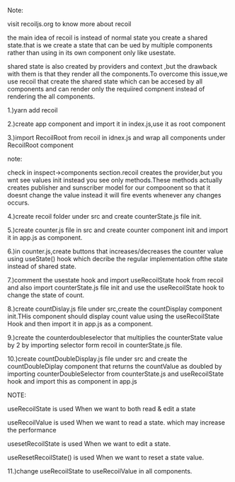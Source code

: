 Note:

visit recoiljs.org to know more about recoil

the main idea of recoil is instead of normal state you create a shared state.that is we create a state that can be ued by multiple components rather than using in its own component only like usestate.

shared state is also created by providers and context ,but the drawback with them is that they render all the components.To overcome this issue,we use recoil that create the shared state which can be accesed by all components and can render only the requiired compnent instead of rendering the all components.

1.)yarn add recoil

2.)create app component and import it in index.js,use it as root component

3.)import RecoilRoot from recoil in idnex.js and wrap all components under RecoilRoot component

note:

check in inspect->components section.recoil creates the provider,but you wnt see values init instead you see only methods.These methods actually creates publisher and sunscriber model for our compoonent so that it doesnt change the value instead it will fire events whenever any changes occurs.

4.)create recoil folder under src and create counterState.js file init.

5.)create counter.js file in src and create counter component init and import it in app.js as component.

6.)in counter.js,create buttons that increases/decreases the counter value using useState() hook which decribe the regular implementation ofthe state instead of shared state.

7.)comment the usestate hook and import useRecoilState hook from recoil and also import counterState.js file init and use the useRecoilState hook to change the state of count.

8.)create countDislay.js file under src,create the countDisplay component init.THis component should display count value using the useRecoilState Hook and then import it in app.js as a component.

9.)create the counterdoubleselector that multiplies the counterState value by 2 by importing selector form recoil in counterState.js file.

10.)create countDoubleDisplay.js file under src and create the countDoubleDiplay component that returns the countValue as doubled by importing counterDoubleSelector from counterState.js and useRecoilState hook and import this as component in app.js

NOTE:

useRecoilState is used When we want to both read & edit a state

useRecoilValue is used When we want to read a state.
which may increase the performance

usesetRecoilState is used When we want to edit a state.

useResetRecoilState() is used When we want to reset a state value.

11.)change useRecoilState to useRecoilValue in all components. 
